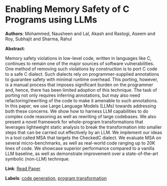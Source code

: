 # Enabling Memory Safety of C Programs using LLMs

**Authors**: Mohammed, Nausheen and Lal, Akash and Rastogi, Aseem and Roy, Subhajit and Sharma, Rahul

**Abstract**:

Memory safety violations in low-level code, written in languages like C, continues to remain one of the major sources of software vulnerabilities. One method of removing such violations by construction is to port C code to a safe C dialect. Such dialects rely on programmer-supplied annotations to guarantee safety with minimal runtime overhead. This porting, however, is a manual process that imposes significant burden on the programmer and, hence, there has been limited adoption of this technique. The task of porting not only requires inferring annotations, but may also need refactoring/rewriting of the code to make it amenable to such annotations. In this paper, we use Large Language Models (LLMs) towards addressing both these concerns. We show how to harness LLM capabilities to do complex code reasoning as well as rewriting of large codebases. We also present a novel framework for whole-program transformations that leverages lightweight static analysis to break the transformation into smaller steps that can be carried out effectively by an LLM. We implement our ideas in a tool called MSA that targets the CheckedC dialect. We evaluate MSA on several micro-benchmarks, as well as real-world code ranging up to 20K lines of code. We showcase superior performance compared to a vanilla LLM baseline, as well as demonstrate improvement over a state-of-the-art symbolic (non-LLM) technique.

**Link**: [Read Paper](https://arxiv.org/pdf/2404.01096.pdf)

**Labels**: [code generation](../../labels/code_generation.md), [program transformation](../../labels/program_transformation.md)
